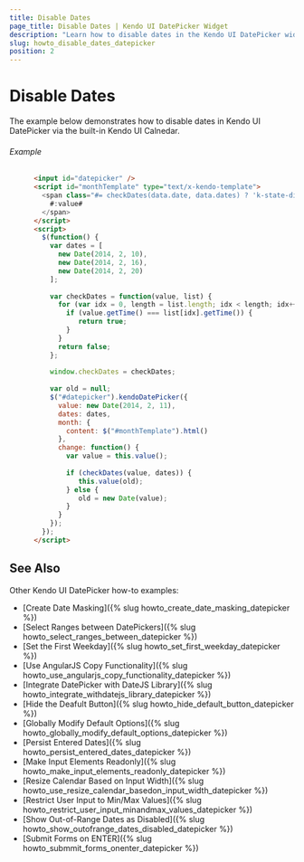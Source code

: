 ```yaml
---
title: Disable Dates
page_title: Disable Dates | Kendo UI DatePicker Widget
description: "Learn how to disable dates in the Kendo UI DatePicker widget."
slug: howto_disable_dates_datepicker
position: 2
---
```


# Disable Dates

The example below demonstrates how to disable dates in Kendo UI DatePicker via the built-in Kendo UI Calnedar. 

###### Example

```html
      <input id="datepicker" />
      <script id="monthTemplate" type="text/x-kendo-template">
        <span class="#= checkDates(data.date, data.dates) ? 'k-state-disabled' : '' #">
          #:value#
        </span>
      </script>
      <script>
        $(function() {
          var dates = [
            new Date(2014, 2, 10),
            new Date(2014, 2, 16),
            new Date(2014, 2, 20)
          ];
    
          var checkDates = function(value, list) {
            for (var idx = 0, length = list.length; idx < length; idx++) {
              if (value.getTime() === list[idx].getTime()) {
                 return true; 
              }
            }
            return false;
          };
          
          window.checkDates = checkDates;
          
          var old = null;
          $("#datepicker").kendoDatePicker({
            value: new Date(2014, 2, 11),
            dates: dates,
            month: {
              content: $("#monthTemplate").html()
            },
            change: function() {
              var value = this.value();
    
              if (checkDates(value, dates)) {
                 this.value(old); 
              } else {
                 old = new Date(value);
              }
            }
          });
        });
      </script>  
```

## See Also

Other Kendo UI DatePicker how-to examples:

* [Create Date Masking]({% slug howto_create_date_masking_datepicker %})
* [Select Ranges between DatePickers]({% slug howto_select_ranges_between_datepicker %})
* [Set the First Weekday]({% slug howto_set_first_weekday_datepicker %})
* [Use AngularJS Copy Functionality]({% slug howto_use_angularjs_copy_functionality_datepicker %})
* [Integrate DatePicker with DateJS Library]({% slug howto_integrate_withdatejs_library_datepicker %})
* [Hide the Deafult Button]({% slug howto_hide_default_button_datepicker %})
* [Globally Modify Default Options]({% slug howto_globally_modify_default_options_datepicker %})
* [Persist Entered Dates]({% slug howto_persist_entered_dates_datepicker %})
* [Make Input Elements Readonly]({% slug howto_make_input_elements_readonly_datepicker %})
* [Resize Calendar Based on Input Width]({% slug howto_use_resize_calendar_basedon_input_width_datepicker %})
* [Restrict User Input to Min/Max Values]({% slug howto_restrict_user_input_minandmax_values_datepicker %})
* [Show Out-of-Range Dates as Disabled]({% slug howto_show_outofrange_dates_disabled_datepicker %})
* [Submit Forms on ENTER]({% slug howto_submmit_forms_onenter_datepicker %})